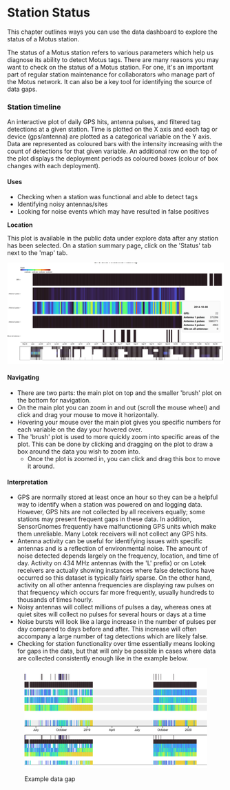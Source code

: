 # Station Status

This chapter outlines ways you can use the data dashboard to explore the status of a Motus station.

The status of a Motus station refers to various parameters which help us diagnose its ability to detect Motus tags. There are many reasons you may want to check on the status of a Motus station. For one, it's an important part of regular station maintenance for collaborators who manage part of the Motus network. It can also be a key tool for identifying the source of data gaps.

### **Station timeline**

An interactive plot of daily GPS hits, antenna pulses, and filtered tag detections at a given station. Time is plotted on the X axis and each tag or device (gps/antenna) are plotted as a categorical variable on the Y axis. Data are represented as coloured bars with the intensity increasing with the count of detections for that given variable. An additional row on the top of the plot displays the deployment periods as coloured boxes (colour of box changes with each deployment).

#### Uses

* Checking when a station was functional and able to detect tags
* Identifying noisy antennas/sites
* Looking for noise events which may have resulted in false positives

**Location**

This plot is available in the public data under explore data after any station has been selected. On a station summary page, click on the 'Status' tab next to the 'map' tab.

![](<../.gitbook/assets/image (6).png>)

#### Navigating&#x20;

* There are two parts: the main plot on top and the smaller 'brush' plot on the bottom for navigation.&#x20;
* On the main plot you can zoom in and out (scroll the mouse wheel) and click and drag your mouse to move it horizontally.&#x20;
* Hovering your mouse over the main plot gives you specific numbers for each variable on the day your hovered over.&#x20;
* The 'brush' plot is used to more quickly zoom into specific areas of the plot. This can be done by clicking and dragging on the plot to draw a box around the data you wish to zoom into.&#x20;
  * Once the plot is zoomed in, you can click and drag this box to move it around.

#### Interpretation

* GPS are normally stored at least once an hour so they can be a helpful way to identify when a station was powered on and logging data. However, GPS hits are not collected by all receivers equally; some stations may present frequent gaps in these data. In addition, SensorGnomes frequently have malfunctioning GPS units which make them unreliable. Many Lotek receivers will not collect any GPS hits.
* Antenna activity can be useful for identifying issues with specific antennas and is a reflection of environmental noise. The amount of noise detected depends largely on the frequency, location, and time of day. Activity on 434 MHz antennas (with the 'L' prefix) or on Lotek receivers are actually showing instances where false detections have occurred so this dataset is typically fairly sparse. On the other hand, activity on all other antenna frequencies are displaying raw pulses on that frequency which occurs far more frequently, usually hundreds to thousands of times hourly. &#x20;
* Noisy antennas will collect millions of pulses a day, whereas ones at quiet sites will collect no pulses for several hours or days at a time
* Noise bursts will look like a large increase in the number of pulses per day compared to days before and after. This increase will often accompany a large number of tag detections which are likely false.
* Checking for station functionality over time essentially means looking for gaps in the data, but that will only be possible in cases where data are collected consistently enough like in the example below.&#x20;

<figure><img src="../.gitbook/assets/image (19).png" alt=""><figcaption><p>Example data gap</p></figcaption></figure>

